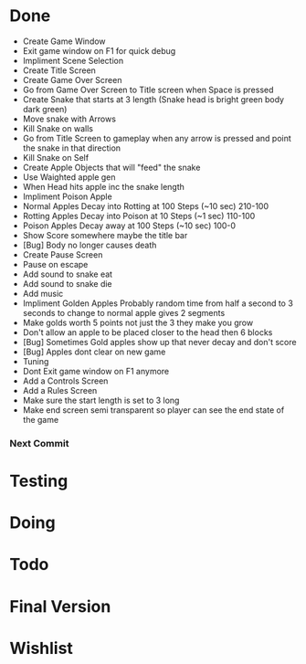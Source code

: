 # Done
* Create Game Window
* Exit game window on F1 for quick debug
* Impliment Scene Selection
* Create Title Screen
* Create Game Over Screen
* Go from Game Over Screen to Title screen when Space is pressed
* Create Snake that starts at 3 length (Snake head is bright green body dark green)
* Move snake with Arrows
* Kill Snake on walls
* Go from Title Screen to gameplay when any arrow is pressed and point the snake in that direction
* Kill Snake on Self
* Create Apple Objects that will "feed" the snake
* Use Waighted apple gen
* When Head hits apple inc the snake length
* Impliment Poison Apple
* Normal Apples Decay into Rotting at 100 Steps (~10 sec) 210-100
* Rotting Apples Decay into Poison at 10 Steps (~1 sec) 110-100
* Poison Apples Decay away at 100 Steps (~10 sec) 100-0
* Show Score somewhere maybe the title bar
* [Bug] Body no longer causes death
* Create Pause Screen
* Pause on escape
* Add sound to snake eat
* Add sound to snake die
* Add music
* Impliment Golden Apples Probably random time from half a second to 3 seconds to change to normal apple gives 2 segments
* Make golds worth 5 points not just the 3 they make you grow
* Don't allow an apple to be placed closer to the head then 6 blocks
* [Bug] Sometimes Gold apples show up that never decay and don't score
* [Bug] Apples dont clear on new game
* Tuning
* Dont Exit game window on F1 anymore
* Add a Controls Screen
* Add a Rules Screen
* Make sure the start length is set to 3 long
* Make end screen semi transparent so player can see the end state of the game

### Next Commit

# Testing

# Doing

# Todo

# Final Version

# Wishlist